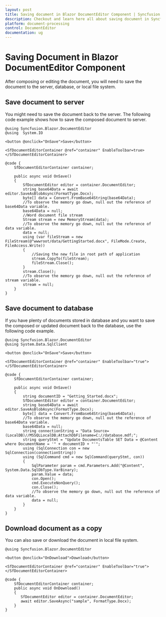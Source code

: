 ```yaml
---
layout: post
title: Saving document in Blazor DocumentEditor Component | Syncfusion
description: Checkout and learn here all about saving document in Syncfusion Blazor DocumentEditor component and more.
platform: document-processing
control: DocumentEditor
documentation: ug
---
```


# Saving Document in Blazor DocumentEditor Component

After composing or editing the document, you will need to save the document to the server, database, or local file system.

## Save document to server

You might need to save the document back to the server. The following code example shows how to save the composed document to server.

```cshtml
@using Syncfusion.Blazor.DocumentEditor
@using  System.IO

<button @onclick="OnSave">Save</button>

<SfDocumentEditorContainer @ref="container" EnableToolbar=true></SfDocumentEditorContainer>

@code {
    SfDocumentEditorContainer container;

    public async void OnSave()
    {
        SfDocumentEditor editor = container.DocumentEditor;
        string base64Data = await editor.SaveAsBlobAsync(FormatType.Docx);
        byte[] data = Convert.FromBase64String(base64Data);
        //To observe the memory go down, null out the reference of base64Data variable.
        base64Data = null;
        //Word document file stream
        Stream stream = new MemoryStream(data);
        //To observe the memory go down, null out the reference of data variable.
        data = null;
        using (var fileStream = new FileStream(@"wwwroot/data/GettingStarted.docx", FileMode.Create, FileAccess.Write))
        {
            //Saving the new file in root path of application
            stream.CopyTo(fileStream);
            fileStream.Close();
        }
        stream.Close();
        //To observe the memory go down, null out the reference of stream variable.
        stream = null;
    }
}
```

## Save document to database

If you have plenty of documents stored in database and you want to save the composed or updated document back to the database, use the following code example.

```cshtml
@using Syncfusion.Blazor.DocumentEditor
@using System.Data.SqlClient

<button @onclick="OnSave">Save</button>

<SfDocumentEditorContainer @ref="container" EnableToolbar="true"></SfDocumentEditorContainer>

@code {
    SfDocumentEditorContainer container;

    public async void OnSave()
    {
        string documentID = "Getting_Started.docx";
        SfDocumentEditor editor = container.DocumentEditor;
        string base64Data = await editor.SaveAsBlobAsync(FormatType.Docx);
        byte[] data = Convert.FromBase64String(base64Data);
        //To observe the memory go down, null out the reference of base64Data variable.
        base64Data = null;
        string connectionString = "Data Source=(LocalDB)//MSSQLLocalDB;AttachDbFilename=C://database.mdf;";
        string queryStmt = "Update DocumentsTable SET Data = @Content where DocumentName = '" + documentID + "'";
        using (SqlConnection con = new SqlConnection(connectionString))
        using (SqlCommand cmd = new SqlCommand(queryStmt, con))
        {
            SqlParameter param = cmd.Parameters.Add("@Content", System.Data.SqlDbType.VarBinary);
            param.Value = data;
            con.Open();
            cmd.ExecuteNonQuery();
            con.Close();
            //To observe the memory go down, null out the reference of data variable.
            data = null;
        }
    }
}
```

## Download document as a copy

You can also save or download the document in local file system.

```cshtml
@using Syncfusion.Blazor.DocumentEditor

<button @onclick="OnDownload">Download</button>

<SfDocumentEditorContainer @ref="container" EnableToolbar="true"></SfDocumentEditorContainer>

@code {
    SfDocumentEditorContainer container;
    public async void OnDownload()
    {
       SfDocumentEditor editor = container.DocumentEditor;
       await editor.SaveAsync("sample", FormatType.Docx);
    }
}
```